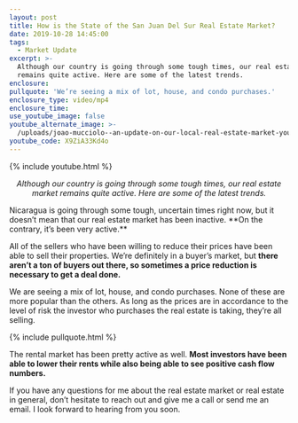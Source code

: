 ```yaml
---
layout: post
title: How is the State of the San Juan Del Sur Real Estate Market?
date: 2019-10-28 14:45:00
tags:
  - Market Update
excerpt: >-
  Although our country is going through some tough times, our real estate market
  remains quite active. Here are some of the latest trends.
enclosure:
pullquote: 'We’re seeing a mix of lot, house, and condo purchases.'
enclosure_type: video/mp4
enclosure_time:
use_youtube_image: false
youtube_alternate_image: >-
  /uploads/joao-mucciolo--an-update-on-our-local-real-estate-market-youtube-1.jpg
youtube_code: X9ZiA33Kd4o
---
```


{% include youtube.html %}

<p style="text-align:center;"><em>Although our country is going through some tough times, our real estate market remains quite active. Here are some of the latest trends.</em></p>
Nicaragua is going through some tough, uncertain times right now, but it doesn’t mean that our real estate market has been inactive. **On the contrary, it’s been very active.**

All of the sellers who have been willing to reduce their prices have been able to sell their properties. We’re definitely in a buyer’s market, but **there aren’t a ton of buyers out there, so sometimes a price reduction is necessary to get a deal done.**

We are seeing a mix of lot, house, and condo purchases. None of these are more popular than the others. As long as the prices are in accordance to the level of risk the investor who purchases the real estate is taking, they’re all selling.

{% include pullquote.html %}

The rental market has been pretty active as well. **Most investors have been able to lower their rents while also being able to see positive cash flow numbers.**

If you have any questions for me about the real estate market or real estate in general, don’t hesitate to reach out and give me a call or send me an email. I look forward to hearing from you soon.

&nbsp;